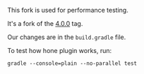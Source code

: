 This fork is used for performance testing.

It's a fork of the [4.0.0](https://github.com/apache/kafka/tree/4.0.0) tag.

Our changes are in the `build.gradle` file.

To test how hone plugin works, run:

```
gradle --console=plain --no-parallel test
```
